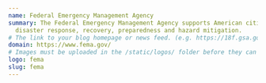 ```yaml
---
name: Federal Emergency Management Agency
summary: The Federal Emergency Management Agency supports American citizens in
  disaster response, recovery, preparedness and hazard mitigation.
# The link to your blog homepage or news feed. (e.g. https://18f.gsa.gov/)
domain: https://www.fema.gov/
# Images must be uploaded in the /static/logos/ folder before they can be used here.
logo: fema
slug: fema
---
```

